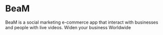 # BeaM
BeaM is a social marketing e-commerce app that interact with businesses and people with live videos. Widen your business Worldwide

